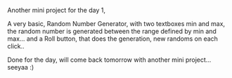 Another mini project for the day 1,

A very basic, Random Number Generator,
with two textboxes min and max, the random number is generated between the range defined by min and max...
and a Roll button, that does the generation, new randoms on each click..

Done for the day, will come back tomorrow with another mini project...
seeyaa :)
